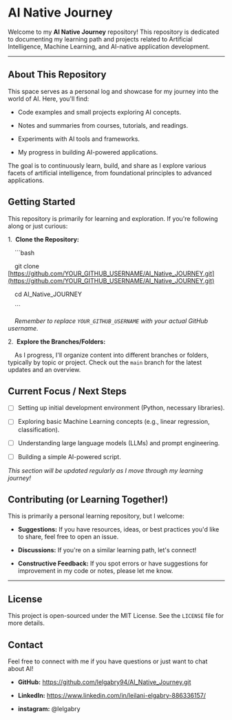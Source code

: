 # AI Native Journey



Welcome to my **AI Native Journey** repository! This repository is dedicated to documenting my learning path and projects related to Artificial Intelligence, Machine Learning, and AI-native application development.



---



## About This Repository



This space serves as a personal log and showcase for my journey into the world of AI. Here, you'll find:



* Code examples and small projects exploring AI concepts.

* Notes and summaries from courses, tutorials, and readings.

* Experiments with AI tools and frameworks.

* My progress in building AI-powered applications.



The goal is to continuously learn, build, and share as I explore various facets of artificial intelligence, from foundational principles to advanced applications.



## Getting Started



This repository is primarily for learning and exploration. If you're following along or just curious:



1.  **Clone the Repository:**

    ```bash

    git clone [https://github.com/YOUR_GITHUB_USERNAME/AI_Native_JOURNEY.git](https://github.com/YOUR_GITHUB_USERNAME/AI_Native_JOURNEY.git)

    cd AI_Native_JOURNEY

    ```

    *Remember to replace `YOUR_GITHUB_USERNAME` with your actual GitHub username.*



2.  **Explore the Branches/Folders:**

    As I progress, I'll organize content into different branches or folders, typically by topic or project. Check out the `main` branch for the latest updates and an overview.



## Current Focus / Next Steps



* [ ] Setting up initial development environment (Python, necessary libraries).

* [ ] Exploring basic Machine Learning concepts (e.g., linear regression, classification).

* [ ] Understanding large language models (LLMs) and prompt engineering.

* [ ] Building a simple AI-powered script.



_This section will be updated regularly as I move through my learning journey!_



## Contributing (or Learning Together!)



This is primarily a personal learning repository, but I welcome:



* **Suggestions:** If you have resources, ideas, or best practices you'd like to share, feel free to open an issue.

* **Discussions:** If you're on a similar learning path, let's connect!

* **Constructive Feedback:** If you spot errors or have suggestions for improvement in my code or notes, please let me know.



---



## License



This project is open-sourced under the MIT License. See the `LICENSE` file for more details.



## Contact



Feel free to connect with me if you have questions or just want to chat about AI!



* **GitHub:** https://github.com/lelgabry94/AI_Native_Journey.git

* **LinkedIn:** https://www.linkedin.com/in/leilani-elgabry-886336157/

* **instagram:** @lelgabry
